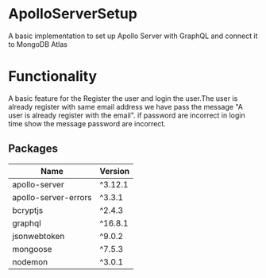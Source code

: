 # ApolloServerSetup
A basic implementation to set up Apollo Server with GraphQL and connect it to MongoDB Atlas

# Functionality 

A basic feature for the Register the user and login the user.The user is already register with same email address we have pass the message "A user is already register with the email". if password are incorrect in login time show the message password are incorrect. 

## Packages

| Name             | Version                                                                |
| ----------------- | ------------------------------------------------------------------ |
| apollo-server | ^3.12.1 |
| apollo-server-errors | ^3.3.1 |
| bcryptjs | ^2.4.3 |
| graphql | ^16.8.1 |
| jsonwebtoken | ^9.0.2 |
| mongoose | ^7.5.3 |
| nodemon | ^3.0.1 |

